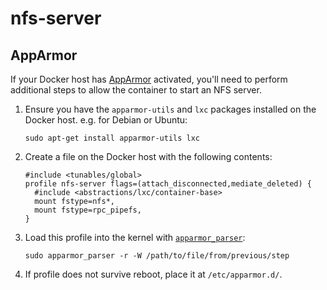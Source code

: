 # nfs-server

## AppArmor

If your Docker host has [AppArmor](https://wiki.ubuntu.com/AppArmor) activated, you'll need to perform additional steps to allow the container to start an NFS server.

1. Ensure you have the `apparmor-utils` and `lxc` packages installed on the Docker host. e.g. for Debian or Ubuntu:

       sudo apt-get install apparmor-utils lxc

1. Create a file on the Docker host with the following contents:

       #include <tunables/global>
       profile nfs-server flags=(attach_disconnected,mediate_deleted) {
         #include <abstractions/lxc/container-base>
         mount fstype=nfs*,
         mount fstype=rpc_pipefs,
       }

1. Load this profile into the kernel with [`apparmor_parser`](http://manpages.ubuntu.com/manpages/xenial/man8/apparmor_parser.8.html):

       sudo apparmor_parser -r -W /path/to/file/from/previous/step

1. If profile does not survive reboot, place it at `/etc/apparmor.d/`.
